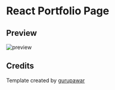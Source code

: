 # React Portfolio Page

## Preview

![preview](https://i.imgur.com/1fe1Elp.png)

## Credits

Template created by [gurupawar](https://github.com/gurupawar)
